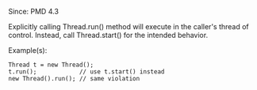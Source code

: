 Since: PMD 4.3

Explicitly calling Thread.run() method will execute in the caller's thread of control.  Instead, call Thread.start() for the intended behavior.

Example(s):
```
Thread t = new Thread();
t.run();            // use t.start() instead
new Thread().run(); // same violation
```
